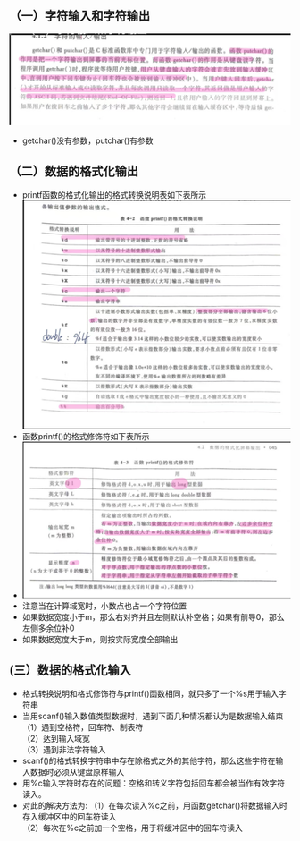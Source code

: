 ## （一）字符输入和字符输出
![](assets/04键盘输入和屏幕输出/file-20250107223342831.png)
* getchar()没有参数，putchar()有参数

## （二）数据的格式化输出
* printf函数的格式化输出的格式转换说明表如下表所示
![](assets/04键盘输入和屏幕输出/file-20250107223352385.png)
* 函数printf()的格式修饰符如下表所示
* ![](assets/04键盘输入和屏幕输出/file-20250107223403434.png)
* 注意当在计算域宽时，小数点也占一个字符位置
* 如果数据宽度小于m，那么右对齐并且左侧默认补空格；如果有前导0，那么左侧多余位补0
* 如果数据宽度大于m，则按实际宽度全部输出


## (三）数据的格式化输入
* 格式转换说明和格式修饰符与printf()函数相同，就只多了一个%s用于输入字符串
* 当用scanf()输入数值类型数据时，遇到下面几种情况都认为是数据输入结束
	 （1）遇到空格符，回车符、制表符  
	 （2）达到输入域宽  
	 （3）遇到非法字符输入  
* scanf()的格式转换字符串中存在除格式之外的其他字符，那么这些字符在输入数据时必须从键盘原样输入
* 用%c输入字符时存在的问题：空格和转义字符包括回车都会被当作有效字符读入。
* 对此的解决方法为:
  （1）在每次读入%c之前，用函数getchar()将数据输入时存入缓冲区中的回车符读入  
  （2）每次在%c之前加一个空格，用于将缓冲区中的回车符读入